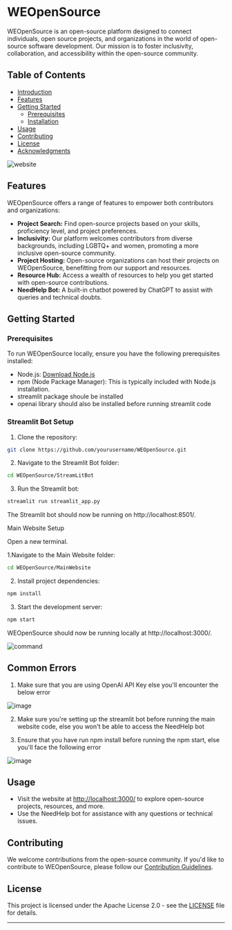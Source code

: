 # WEOpenSource

WEOpenSource is an open-source platform designed to connect individuals, open source projects, and organizations in the world of open-source software development. Our mission is to foster inclusivity, collaboration, and accessibility within the open-source community.

## Table of Contents
- [Introduction](#introduction)
- [Features](#features)
- [Getting Started](#getting-started)
  - [Prerequisites](#prerequisites)
  - [Installation](#installation)
- [Usage](#usage)
- [Contributing](#contributing)
- [License](#license)
- [Acknowledgments](#acknowledgments)




![website](https://github.com/Ruchi-here/WEOpenSource/assets/122676573/cefe99ac-5d95-462e-b7bd-ec62fe265108)




## Features

WEOpenSource offers a range of features to empower both contributors and organizations:

- **Project Search:** Find open-source projects based on your skills, proficiency level, and project preferences.
- **Inclusivity:** Our platform welcomes contributors from diverse backgrounds, including LGBTQ+ and women, promoting a more inclusive open-source community.
- **Project Hosting:** Open-source organizations can host their projects on WEOpenSource, benefitting from our support and resources.
- **Resource Hub:** Access a wealth of resources to help you get started with open-source contributions.
- **NeedHelp Bot:** A built-in chatbot powered by ChatGPT to assist with queries and technical doubts.

## Getting Started

### Prerequisites

To run WEOpenSource locally, ensure you have the following prerequisites installed:

- Node.js: [Download Node.js](https://nodejs.org/)
- npm (Node Package Manager): This is typically included with Node.js installation.
- streamlit package shoule be installed
- openai library should also be installed before running streamlit code

### Streamlit Bot Setup

1. Clone the repository:

```bash
git clone https://github.com/yourusername/WEOpenSource.git
```
   
2. Navigate to the Streamlit Bot folder:

```bash
cd WEOpenSource/StreamLitBot
```

3. Run the Streamlit bot:

```bash
streamlit run streamlit_app.py
```

The Streamlit bot should now be running on http://localhost:8501/.




Main Website Setup

Open a new terminal.




1.Navigate to the Main Website folder:

```bash
cd WEOpenSource/MainWebsite
```
2. Install project dependencies:

```bash
npm install
```
3. Start the development server:

```bash
npm start
```

WEOpenSource should now be running locally at http://localhost:3000/.





![command](https://github.com/Ruchi-here/WEOpenSource/assets/122676573/2994540f-ed77-43cd-9313-7a60180f2f74)

   



## Common Errors



1. Make sure that you are using OpenAI API Key else you'll encounter the below error

![image](https://github.com/Ruchi-here/WEOpenSource/assets/122676573/9de7eb23-0a70-4f8c-ba7c-1c7cef6e03a8)

2. Make sure you're setting up the streamlit bot before running the main website code, else you won't be able to access the NeedHelp bot

3. Ensure that you have run npm install before running the npm start, else you'll face the following error

![image](https://github.com/Ruchi-here/WEOpenSource/assets/122676573/64ac524e-238a-42b6-9732-dea2eabd93aa)






## Usage

- Visit the website at [http://localhost:3000/](http://localhost:3000/) to explore open-source projects, resources, and more.
- Use the NeedHelp bot for assistance with any questions or technical issues.

## Contributing

We welcome contributions from the open-source community. If you'd like to contribute to WEOpenSource, please follow our [Contribution Guidelines](CONTRIBUTING.md).

## License

This project is licensed under the Apache License 2.0 - see the [LICENSE](LICENSE) file for details.

---

